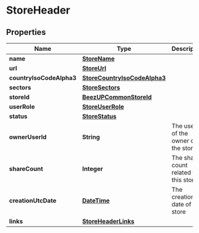 
# StoreHeader

## Properties
Name | Type | Description | Notes
------------ | ------------- | ------------- | -------------
**name** | [**StoreName**](StoreName.md) |  | 
**url** | [**StoreUrl**](StoreUrl.md) |  | 
**countryIsoCodeAlpha3** | [**StoreCountryIsoCodeAlpha3**](StoreCountryIsoCodeAlpha3.md) |  | 
**sectors** | [**StoreSectors**](StoreSectors.md) |  | 
**storeId** | [**BeezUPCommonStoreId**](BeezUPCommonStoreId.md) |  | 
**userRole** | [**StoreUserRole**](StoreUserRole.md) |  | 
**status** | [**StoreStatus**](StoreStatus.md) |  | 
**ownerUserId** | **String** | The user id of the owner of the store | 
**shareCount** | **Integer** | The share count related to this store | 
**creationUtcDate** | [**DateTime**](DateTime.md) | The creation date of the store | 
**links** | [**StoreHeaderLinks**](StoreHeaderLinks.md) |  |  [optional]



